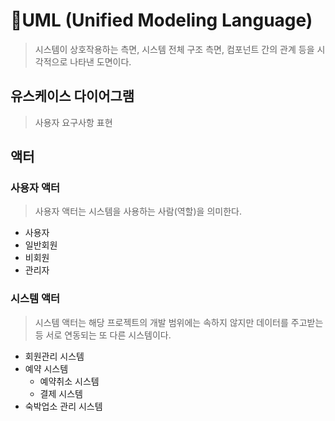 # 📝UML (Unified Modeling Language)

> 시스템이 상호작용하는 측면, 시스템 전체 구조 측면, 컴포넌트 간의 관계 등을 시각적으로 나타낸 도면이다.

## 유스케이스 다이어그램

> 사용자 요구사항 표현

## 액터

### 사용자 액터

> 사용자 액터는 시스템을 사용하는 사람(역할)을 의미한다.

- 사용자
- 일반회원
- 비회원
- 관리자

### 시스템 액터

> 시스템 액터는 해당 프로젝트의 개발 범위에는 속하지 않지만 데이터를 주고받는 등 서로 연동되는 또 다른 시스템이다.

- 회원관리 시스템
- 예약 시스템
  - 예약취소 시스템
  - 결제 시스템
- 숙박업소 관리 시스템
